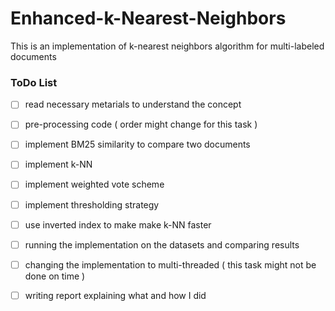 # Enhanced-k-Nearest-Neighbors

This is an implementation of k-nearest neighbors algorithm for multi-labeled documents




### ToDo List

- [ ] read necessary metarials to understand the concept

- [ ] pre-processing code ( order might change for this task )

- [ ] implement BM25 similarity to compare two documents

- [ ] implement k-NN

- [ ] implement weighted vote scheme

- [ ] implement thresholding strategy

- [ ] use inverted index to make make k-NN faster

- [ ] running the implementation on the datasets and comparing results

- [ ] changing the implementation to multi-threaded ( this task might not be done on time )

- [ ] writing report explaining what and how  I did
